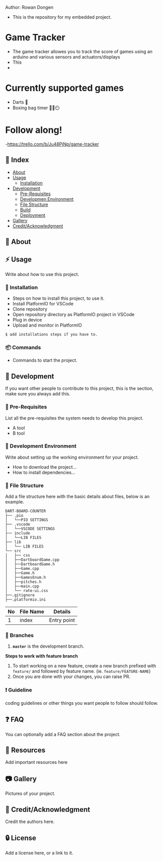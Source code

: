 Author: Rowan Dongen
- This is the repository for my embedded project.
  
# Game Tracker
- The game tracker allowes you to track the score of games using an arduino and various sensors and actuators/displays
- This 
- 

# Currently supported games
- Darts 🎯
- Boxing bag timer 🥊👊⏲️

# Follow along!
-https://trello.com/b/Ju48PjNp/game-tracker

## :ledger: Index

- [About](#beginner-about)
- [Usage](#zap-usage)
  - [Installation](#electric_plug-installation)
- [Development](#wrench-development)
  - [Pre-Requisites](#notebook-pre-requisites)
  - [Developmen Environment](#nut_and_bolt-development-environment)
  - [File Structure](#file_folder-file-structure)
  - [Build](#hammer-build)  
  - [Deployment](#rocket-deployment)  
- [Gallery](#camera-gallery)
- [Credit/Acknowledgment](#star2-creditacknowledgment)

##  :beginner: About

## :zap: Usage
Write about how to use this project.

###  :electric_plug: Installation
- Steps on how to install this project, to use it.
- Install PlatformIO for VSCode
- Clone repository
- Open repository directory as PlatformIO project in VSCode
- Plug in device
- Upload and monitor in PlatformIO

```
$ add installations steps if you have to.
```

###  :package: Commands
- Commands to start the project.

##  :wrench: Development
If you want other people to contribute to this project, this is the section, make sure you always add this.

### :notebook: Pre-Requisites
List all the pre-requisites the system needs to develop this project.
- A tool
- B tool

###  :nut_and_bolt: Development Environment
Write about setting up the working environment for your project.
- How to download the project...
- How to install dependencies...


###  :file_folder: File Structure
Add a file structure here with the basic details about files, below is an example.

```
DART-BOARD-COUNTER
├── .pio
│   └──PIO SETTINGS
├── .vscode
│   └──VSCODE SETTINGS
├── include
│   └──LIB FILES
├── lib
│   └── LIB FILES
└── src
│   ├── css
│   ├──DartboardGame.cpp
│   ├──DartboardGame.h
│   ├──Game.cpp
│   ├──Game.h
│   ├──GamesEnum.h
│   ├──pitches.h
│   ├──main.cpp 
│   └── rate-ui.css
├──.gitignore
├──.platformio.ini
```

| No | File Name | Details 
|----|------------|-------|
| 1  | index | Entry point


 ### :cactus: Branches
1. **`master`** is the development branch.

**Steps to work with feature branch**

1. To start working on a new feature, create a new branch prefixed with `feature/` and followed by feature name. (ie. `feature/FEATURE-NAME`)
2. Once you are done with your changes, you can raise PR.

### :exclamation: Guideline
coding guidelines or other things you want people to follow should follow.

## :question: FAQ
You can optionally add a FAQ section about the project.

##  :page_facing_up: Resources
Add important resources here

##  :camera: Gallery
Pictures of your project.

## :star2: Credit/Acknowledgment
Credit the authors here.

##  :lock: License
Add a license here, or a link to it.
